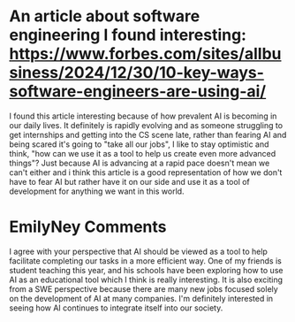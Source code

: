 # An article about software engineering I found interesting: https://www.forbes.com/sites/allbusiness/2024/12/30/10-key-ways-software-engineers-are-using-ai/

I found this article interesting because of how prevalent AI is becoming in our daily lives. It definitely is rapidly evolving and as someone struggling to get internships and getting into the CS scene late, rather than fearing AI and being scared it's going to "take all our jobs", I like to stay optimistic and think, "how can we use it as a tool to help us create even more advanced things"? Just because AI is advancing at a rapid pace doesn't mean we can't either and i think this article is a good representation of how we don't have to fear AI but rather have it on our side and use it as a tool of development for anything we want in this world. 

# EmilyNey Comments

I agree with your perspective that AI should be viewed as a tool to help facilitate completing our tasks in a more efficient way. One of my friends is student teaching this year, and his schools have been exploring how to use AI as an educational tool which I think is really interesting. It is also exciting from a SWE perspective because there are many new jobs focused solely on the development of AI at many companies. I'm definitely interested in seeing how AI continues to integrate itself into our society.  
